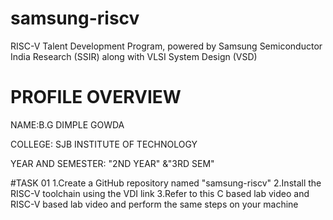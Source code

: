 # samsung-riscv
 RISC-V Talent Development Program, powered by Samsung Semiconductor India Research (SSIR) along with VLSI System Design (VSD)
# PROFILE OVERVIEW
NAME:B.G DIMPLE GOWDA

COLLEGE: SJB INSTITUTE OF TECHNOLOGY

YEAR AND SEMESTER: "2ND YEAR" &"3RD SEM"

#TASK 01
1.Create a GitHub repository named "samsung-riscv"
2.Install the RISC-V toolchain using the VDI link 
3.Refer to this C based lab video and RISC-V based lab video and perform the same steps on your machine
